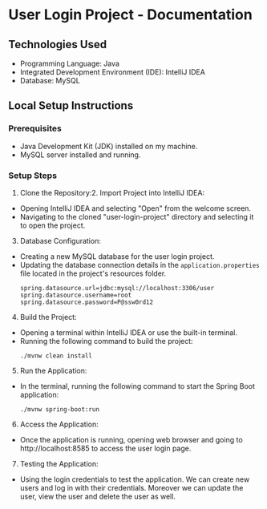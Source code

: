 # User Login Project - Documentation

## Technologies Used
- Programming Language: Java
- Integrated Development Environment (IDE): IntelliJ IDEA
- Database: MySQL

## Local Setup Instructions

### Prerequisites
- Java Development Kit (JDK) installed on my machine.
- MySQL server installed and running.

### Setup Steps

1. Clone the Repository:2. Import Project into IntelliJ IDEA:
- Opening IntelliJ IDEA and selecting "Open" from the welcome screen.
- Navigating to the cloned "user-login-project" directory and selecting it to open the project.

3. Database Configuration:
- Creating a new MySQL database for the user login project.
- Updating the database connection details in the `application.properties` file located in the project's resources folder.
  ```
  spring.datasource.url=jdbc:mysql://localhost:3306/user
  spring.datasource.username=root
  spring.datasource.password=P@ssw0rd12
  ```

4. Build the Project:
- Opening a terminal within IntelliJ IDEA or use the built-in terminal.
- Running the following command to build the project:
  ```
  ./mvnw clean install
  ```

5. Run the Application:
- In the terminal, running the following command to start the Spring Boot application:
  ```
  ./mvnw spring-boot:run
  ```

6. Access the Application:
- Once the application is running, opening web browser and going to http://localhost:8585 to access the user login page.

7. Testing the Application:
- Using the login credentials to test the application. We can create new users and log in with their credentials. Moreover we can update the user, view the user and delete the user as well.
